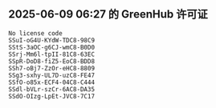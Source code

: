 ## 2025-06-09 06:27 的 GreenHub 许可证
```
No license code
SSuI-oG4U-KYdW-TDC8-98C9
SStS-3aOC-g6CJ-wmC8-B0D0
SSrj-Mm6l-tpII-81C8-63EC
SSpR-DoD8-fiZ5-EoC8-BDD8
SSh7-oBj7-ZzOr-eHC8-8809
SSg3-sxhy-UL7D-uzC8-FE47
SSfO-o85x-ECF4-04C8-C444
SSdl-bVLr-szCr-6AC8-DA35
SSdO-OIzg-LpEt-JVC8-7C17
```
